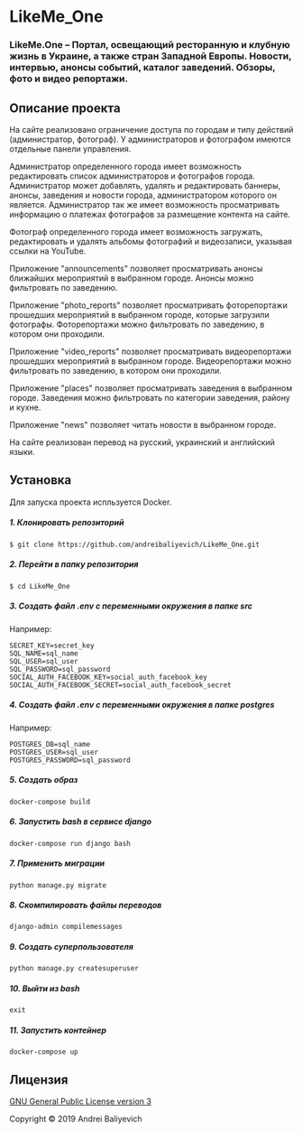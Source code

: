 # LikeMe_One


### LikeMe.One – Портал, освещающий ресторанную и клубную жизнь в Украине, а также стран Западной Европы. Новости, интервью, анонсы событий, каталог заведений. Обзоры, фото и видео репортажи.


## Описание проекта

На сайте реализовано ограничение доступа по городам и типу действий (администратор, фотограф). У администраторов и фотографом имеются отдельные панели управления.

Администратор определенного города имеет возможность редактировать список администраторов и фотографов города. Администратор может добавлять, удалять и редактировать баннеры, анонсы, заведения и новости города, администратором которого он является. Администратор так же имеет возможность просматривать информацию о платежах фотографов за размещение контента на сайте.

Фотограф определенного города имеет возможность загружать, редактировать и удалять альбомы фотографий и видеозаписи, указывая ссылки на YouTube.

Приложение "announcements" позволяет просматривать анонсы ближайших мероприятий в выбранном городе. Анонсы можно фильтровать по заведению.

Приложение "photo_reports" позволяет просматривать фоторепортажи прошедших мероприятий в выбранном городе, которые загрузили фотографы. Фоторепортажи можно фильтровать по заведению, в котором они проходили.

Приложение "video_reports" позволяет просматривать видеорепортажи прошедших мероприятий в выбранном городе. Видеорепортажи можно фильтровать по заведению, в котором они проходили.

Приложение "places" позволяет просматривать заведения в выбранном городе. Заведения можно фильтровать по категории заведения, району и кухне.

Приложение "news" позволяет читать новости в выбранном городе.

На сайте реализован перевод на русский, украинский и английский языки.


## Установка

Для запуска проекта испльзуется Docker.

##### 1. Клонировать репозиторий

    $ git clone https://github.com/andreibaliyevich/LikeMe_One.git

##### 2. Перейти в папку репозитория

    $ cd LikeMe_One

##### 3. Создать файл .env с переменными окружения в папке src

Например:

    SECRET_KEY=secret_key
    SQL_NAME=sql_name
    SQL_USER=sql_user
    SQL_PASSWORD=sql_password
    SOCIAL_AUTH_FACEBOOK_KEY=social_auth_facebook_key
    SOCIAL_AUTH_FACEBOOK_SECRET=social_auth_facebook_secret

##### 4. Создать файл .env с переменными окружения в папке postgres

Например:

    POSTGRES_DB=sql_name
    POSTGRES_USER=sql_user
    POSTGRES_PASSWORD=sql_password

##### 5. Создать образ

    docker-compose build

##### 6. Запустить bash в сервисе django

    docker-compose run django bash

##### 7. Применить миграции

    python manage.py migrate

##### 8. Скомпилировать файлы переводов

    django-admin compilemessages

##### 9. Создать суперпользователя

    python manage.py createsuperuser

##### 10. Выйти из bash

    exit

##### 11. Запустить контейнер

    docker-compose up


## Лицензия

[GNU General Public License version 3](https://opensource.org/licenses/GPL-3.0)

Copyright © 2019 Andrei Baliyevich
